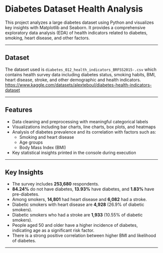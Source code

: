# Diabetes Dataset Health Analysis

This project analyzes a large diabetes dataset using Python and visualizes key insights with Matplotlib and Seaborn. It provides a comprehensive exploratory data analysis (EDA) of health indicators related to diabetes, smoking, heart disease, and other factors.

---

## Dataset

The dataset used is `diabetes_012_health_indicators_BRFSS2015-.csv` which contains health survey data including diabetes status, smoking habits, BMI, heart disease, stroke, and other demographic and health indicators.
https://www.kaggle.com/datasets/alexteboul/diabetes-health-indicators-dataset

---

## Features

- Data cleaning and preprocessing with meaningful categorical labels
- Visualizations including bar charts, line charts, box plots, and heatmaps
- Analysis of diabetes prevalence and its correlation with factors such as:
  - Smoking and heart disease
  - Age groups
  - Body Mass Index (BMI)
- Key statistical insights printed in the console during execution

---

## Key Insights

- The survey includes **253,680** respondents.
- **84.24%** do not have diabetes, **13.93%** have diabetes, and **1.83%** have pre-diabetes.
- Among smokers, **14,801** had heart disease and **6,082** had a stroke.
- Diabetic smokers with heart disease are **4,928** (26.9% of diabetic smokers).
- Diabetic smokers who had a stroke are **1,933** (10.55% of diabetic smokers).
- People aged 50 and older have a higher incidence of diabetes, indicating age as a significant risk factor.
- There is a strong positive correlation between higher BMI and likelihood of diabetes.

---
